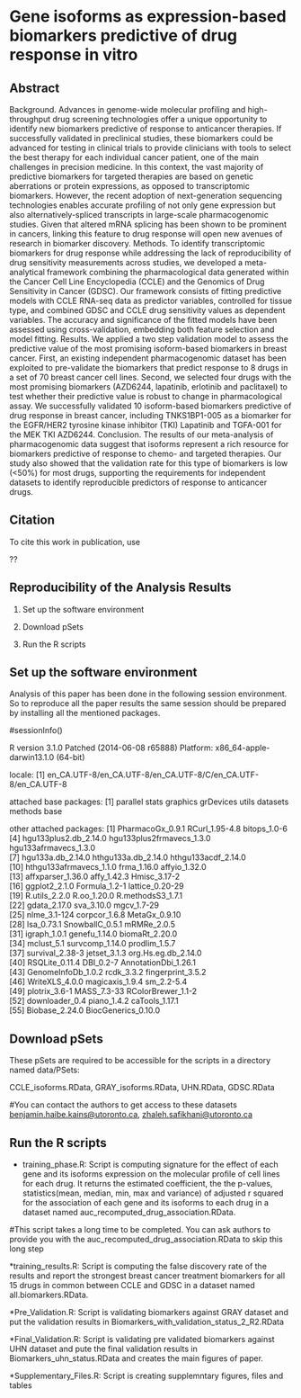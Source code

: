 Gene isoforms as expression-based biomarkers predictive of drug response in vitro
=================================================================


Abstract
--------

Background. Advances in genome-wide molecular profiling and high-throughput drug screening technologies offer a unique opportunity to identify new biomarkers predictive of response to anticancer therapies. If successfully validated in preclinical studies, these biomarkers could be advanced for testing in clinical trials to provide clinicians with tools to select the best therapy for each individual cancer patient, one of the main challenges in precision medicine. In this context, the vast majority of predictive biomarkers for targeted therapies are based on genetic aberrations or protein expressions, as opposed to transcriptomic biomarkers. However, the recent adoption of next-generation sequencing technologies enables accurate profiling of not only gene expression but also alternatively-spliced transcripts in large-scale pharmacogenomic studies. Given that altered mRNA splicing has been shown to be prominent in cancers, linking this feature to drug response will open new avenues of research in biomarker discovery. 
Methods. To identify transcriptomic biomarkers for drug response while addressing the lack of reproducibility of drug sensitivity measurements across studies, we developed a meta-analytical framework combining the pharmacological data generated within the Cancer Cell Line Encyclopedia (CCLE) and the Genomics of Drug Sensitivity in Cancer (GDSC). Our framework consists of fitting predictive models with CCLE RNA-seq data as predictor variables, controlled for tissue type, and combined GDSC and CCLE drug sensitivity values as dependent variables. The accuracy and significance of the fitted models have been assessed using cross-validation, embedding both feature selection and model fitting.
Results. We applied a two step validation model to assess the predictive value of the most promising isoform-based biomarkers in breast cancer. First, an existing independent pharmacogenomic dataset has been exploited to pre-validate the biomarkers that predict response to 8 drugs in a set of 70 breast cancer cell lines. Second, we selected four drugs with the most promising biomarkers (AZD6244, lapatinib, erlotinib and paclitaxel) to test whether their predictive value is robust to change in pharmacological assay. We successfully validated 10 isoform-based biomarkers predictive of drug response in breast cancer, including TNKS1BP1-005 as a biomarker for the EGFR/HER2 tyrosine kinase inhibitor (TKI) Lapatinib and TGFA-001 for the MEK TKI AZD6244. 
Conclusion. The results of our meta-analysis of pharmacogenomic data suggest that isoforms represent a rich resource for biomarkers predictive of response to chemo- and targeted therapies. Our study also showed that the validation rate for this type of biomarkers is low (<50%) for most drugs, supporting the requirements for independent datasets to identify reproducible predictors of response to anticancer drugs.
 

Citation
--------

To cite this work in publication, use

??


Reproducibility of the Analysis Results
--------------------------------------------

1.  Set up the software environment

2.   Download pSets

3.   Run the R scripts


Set up the software environment
-------------------------------

Analysis of this paper has been done in the following session environment. So to reproduce all the paper results the same session should be prepared by installing all the mentioned packages.

#sessionInfo()

R version 3.1.0 Patched (2014-06-08 r65888)
Platform: x86_64-apple-darwin13.1.0 (64-bit)

locale:
[1] en_CA.UTF-8/en_CA.UTF-8/en_CA.UTF-8/C/en_CA.UTF-8/en_CA.UTF-8

attached base packages:
[1] parallel  stats     graphics  grDevices utils     datasets  methods   base     

other attached packages:
 [1] PharmacoGx_0.9.1          RCurl_1.95-4.8            bitops_1.0-6             
 [4] hgu133plus2.db_2.14.0     hgu133plus2frmavecs_1.3.0 hgu133afrmavecs_1.3.0    
 [7] hgu133a.db_2.14.0         hthgu133a.db_2.14.0       hthgu133acdf_2.14.0      
[10] hthgu133afrmavecs_1.1.0   frma_1.16.0               affyio_1.32.0            
[13] affxparser_1.36.0         affy_1.42.3               Hmisc_3.17-2             
[16] ggplot2_2.1.0             Formula_1.2-1             lattice_0.20-29          
[19] R.utils_2.2.0             R.oo_1.20.0               R.methodsS3_1.7.1        
[22] gdata_2.17.0              sva_3.10.0                mgcv_1.7-29              
[25] nlme_3.1-124              corpcor_1.6.8             MetaGx_0.9.10            
[28] lsa_0.73.1                SnowballC_0.5.1           mRMRe_2.0.5              
[31] igraph_1.0.1              genefu_1.14.0             biomaRt_2.20.0           
[34] mclust_5.1                survcomp_1.14.0           prodlim_1.5.7            
[37] survival_2.38-3           jetset_3.1.3              org.Hs.eg.db_2.14.0      
[40] RSQLite_0.11.4            DBI_0.2-7                 AnnotationDbi_1.26.1     
[43] GenomeInfoDb_1.0.2        rcdk_3.3.2                fingerprint_3.5.2        
[46] WriteXLS_4.0.0            magicaxis_1.9.4           sm_2.2-5.4               
[49] plotrix_3.6-1             MASS_7.3-33               RColorBrewer_1.1-2       
[52] downloader_0.4            piano_1.4.2               caTools_1.17.1           
[55] Biobase_2.24.0            BiocGenerics_0.10.0   

Download pSets
-------------------------------

These pSets are required to be accessible for the scripts in a directory named data/PSets:

CCLE_isoforms.RData, GRAY_isoforms.RData, UHN.RData, GDSC.RData

#You can contact the authors to get access to these datasets
benjamin.haibe.kains@utoronto.ca, zhaleh.safikhani@utoronto.ca

Run the R scripts
-------------------------------

* training_phase.R: Script is computing signature for the effect of each gene and its isoforms expression on the molecular profile of cell lines for each drug. It returns the estimated coefficient, the the p-values, statistics(mean, median, min, max and variance) of adjusted r squared for the association of each gene and its isoforms to each drug in a dataset named auc_recomputed_drug_association.RData.

#This script takes a long time to be completed. You can ask authors to provide you with the auc_recomputed_drug_association.RData to skip this long step

*training_results.R: Script is computing the false discovery rate of the results and report the strongest breast cancer treatment biomarkers for all 15 drugs in common between CCLE and GDSC in a dataset named all.biomarkers.RData.

*Pre_Validation.R: Script is validating biomarkers against GRAY dataset and put the validation results in Biomarkers_with_validation_status_2_R2.RData

*Final_Validation.R: Script is validating pre validated biomarkers against UHN dataset and pute the final validation results in Biomarkers_uhn_status.RData and creates the main figures of paper.

*Supplementary_Files.R: Script is creating supplemntary figures, files and tables

